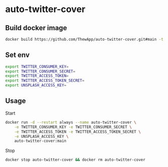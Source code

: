 # auto-twitter-cover

## Build docker image

```sh
docker build https://github.com/ThewApp/auto-twitter-cover.git#main -t auto-twitter-cover:main
```

## Set env

```sh
export TWITTER_CONSUMER_KEY=
export TWITTER_CONSUMER_SECRET=
export TWITTER_ACCESS_TOKEN=
export TWITTER_ACCESS_TOKEN_SECRET=
export UNSPLASH_ACCESS_KEY=
```

## Usage

Start

```sh
docker run -d --restart always --name auto-twitter-cover \
    -e TWITTER_CONSUMER_KEY -e TWITTER_CONSUMER_SECRET \
    -e TWITTER_ACCESS_TOKEN -e TWITTER_ACCESS_TOKEN_SECRET \
    -e UNSPLASH_ACCESS_KEY \
    auto-twitter-cover:main
```

Stop

```sh
docker stop auto-twitter-cover && docker rm auto-twitter-cover
```
